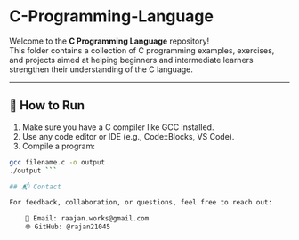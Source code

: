 # C-Programming-Language


Welcome to the **C Programming Language** repository!  
This folder contains a collection of C programming examples, exercises, and projects aimed at helping beginners and intermediate learners strengthen their understanding of the C language.

---

## 📘 How to Run

1. Make sure you have a C compiler like GCC installed.  
2. Use any code editor or IDE (e.g., Code::Blocks, VS Code).
3. Compile a program:

```bash
gcc filename.c -o output
./output ```

## 📬 Contact

For feedback, collaboration, or questions, feel free to reach out:

	📧 Email: raajan.works@gmail.com
	🌐 GitHub: @rajan21045
